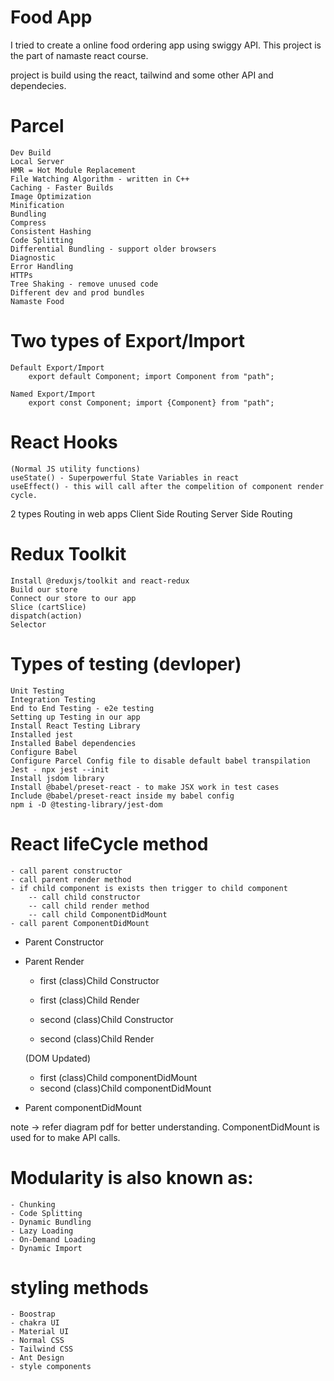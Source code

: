 # Food App

I tried to create a online food ordering app using swiggy API. This project is the part of namaste react course.

project is build using the react, tailwind and some other API and dependecies.

# Parcel 
    Dev Build
    Local Server
    HMR = Hot Module Replacement
    File Watching Algorithm - written in C++
    Caching - Faster Builds
    Image Optimization
    Minification
    Bundling
    Compress
    Consistent Hashing
    Code Splitting
    Differential Bundling - support older browsers
    Diagnostic
    Error Handling
    HTTPs
    Tree Shaking - remove unused code
    Different dev and prod bundles
    Namaste Food



# Two types of Export/Import

    Default Export/Import
        export default Component; import Component from "path";

    Named Export/Import
        export const Component; import {Component} from "path";


# React Hooks
    (Normal JS utility functions)
    useState() - Superpowerful State Variables in react
    useEffect() - this will call after the compelition of component render cycle.


2 types Routing in web apps
    Client Side Routing
    Server Side Routing


# Redux Toolkit
    Install @reduxjs/toolkit and react-redux
    Build our store
    Connect our store to our app
    Slice (cartSlice)
    dispatch(action)
    Selector


# Types of testing (devloper)
    Unit Testing
    Integration Testing
    End to End Testing - e2e testing
    Setting up Testing in our app
    Install React Testing Library
    Installed jest
    Installed Babel dependencies
    Configure Babel
    Configure Parcel Config file to disable default babel transpilation
    Jest - npx jest --init
    Install jsdom library
    Install @babel/preset-react - to make JSX work in test cases
    Include @babel/preset-react inside my babel config
    npm i -D @testing-library/jest-dom


# React lifeCycle method
    - call parent constructor
    - call parent render method
    - if child component is exists then trigger to child component
        -- call child constructor
        -- call child render method
        -- call child ComponentDidMount
    - call parent ComponentDidMount


- Parent Constructor
- Parent Render
    - first (class)Child Constructor
    -  first (class)Child Render

    - second (class)Child Constructor
    - second (class)Child Render

    (DOM Updated)
    - first (class)Child componentDidMount
    -  second (class)Child componentDidMount
- Parent componentDidMount

note -> refer diagram pdf for better understanding.
ComponentDidMount is used for to make API calls.



#  Modularity is also known as:
    - Chunking
    - Code Splitting
    - Dynamic Bundling
    - Lazy Loading
    - On-Demand Loading
    - Dynamic Import


# styling methods
    - Boostrap
    - chakra UI
    - Material UI
    - Normal CSS
    - Tailwind CSS
    - Ant Design
    - style components

